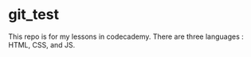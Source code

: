 # git_test
This repo is for my lessons in codecademy.
There are three languages : HTML, CSS, and JS.
